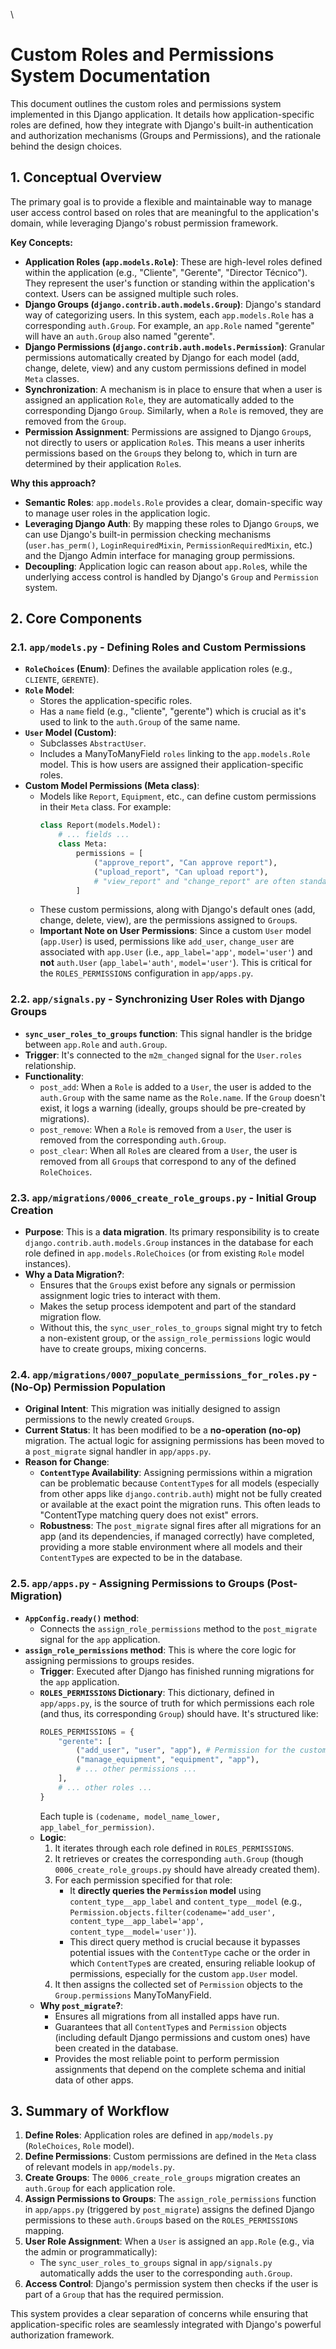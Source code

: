 \
# Custom Roles and Permissions System Documentation

This document outlines the custom roles and permissions system implemented in this Django application. It details how application-specific roles are defined, how they integrate with Django's built-in authentication and authorization mechanisms (Groups and Permissions), and the rationale behind the design choices.

## 1. Conceptual Overview

The primary goal is to provide a flexible and maintainable way to manage user access control based on roles that are meaningful to the application's domain, while leveraging Django's robust permission framework.

**Key Concepts:**

*   **Application Roles (`app.models.Role`)**: These are high-level roles defined within the application (e.g., "Cliente", "Gerente", "Director Técnico"). They represent the user's function or standing within the application's context. Users can be assigned multiple such roles.
*   **Django Groups (`django.contrib.auth.models.Group`)**: Django's standard way of categorizing users. In this system, each `app.models.Role` has a corresponding `auth.Group`. For example, an `app.Role` named "gerente" will have an `auth.Group` also named "gerente".
*   **Django Permissions (`django.contrib.auth.models.Permission`)**: Granular permissions automatically created by Django for each model (add, change, delete, view) and any custom permissions defined in model `Meta` classes.
*   **Synchronization**: A mechanism is in place to ensure that when a user is assigned an application `Role`, they are automatically added to the corresponding Django `Group`. Similarly, when a `Role` is removed, they are removed from the `Group`.
*   **Permission Assignment**: Permissions are assigned to Django `Group`s, not directly to users or application `Role`s. This means a user inherits permissions based on the `Group`s they belong to, which in turn are determined by their application `Role`s.

**Why this approach?**

*   **Semantic Roles**: `app.models.Role` provides a clear, domain-specific way to manage user roles in the application logic.
*   **Leveraging Django Auth**: By mapping these roles to Django `Group`s, we can use Django's built-in permission checking mechanisms (`user.has_perm()`, `LoginRequiredMixin`, `PermissionRequiredMixin`, etc.) and the Django Admin interface for managing group permissions.
*   **Decoupling**: Application logic can reason about `app.Role`s, while the underlying access control is handled by Django's `Group` and `Permission` system.

## 2. Core Components

### 2.1. `app/models.py` - Defining Roles and Custom Permissions

*   **`RoleChoices` (Enum)**: Defines the available application roles (e.g., `CLIENTE`, `GERENTE`).
*   **`Role` Model**:
    *   Stores the application-specific roles.
    *   Has a `name` field (e.g., "cliente", "gerente") which is crucial as it's used to link to the `auth.Group` of the same name.
*   **`User` Model (Custom)**:
    *   Subclasses `AbstractUser`.
    *   Includes a ManyToManyField `roles` linking to the `app.models.Role` model. This is how users are assigned their application-specific roles.
*   **Custom Model Permissions (Meta class)**:
    *   Models like `Report`, `Equipment`, etc., can define custom permissions in their `Meta` class. For example:
        ```python
        class Report(models.Model):
            # ... fields ...
            class Meta:
                permissions = [
                    ("approve_report", "Can approve report"),
                    ("upload_report", "Can upload report"),
                    # "view_report" and "change_report" are often standard
                ]
        ```
    *   These custom permissions, along with Django's default ones (add, change, delete, view), are the permissions assigned to `Group`s.
    *   **Important Note on User Permissions**: Since a custom `User` model (`app.User`) is used, permissions like `add_user`, `change_user` are associated with `app.User` (i.e., `app_label='app'`, `model='user'`) and **not** `auth.User` (`app_label='auth'`, `model='user'`). This is critical for the `ROLES_PERMISSIONS` configuration in `app/apps.py`.

### 2.2. `app/signals.py` - Synchronizing User Roles with Django Groups

*   **`sync_user_roles_to_groups` function**: This signal handler is the bridge between `app.Role` and `auth.Group`.
*   **Trigger**: It's connected to the `m2m_changed` signal for the `User.roles` relationship.
*   **Functionality**:
    *   `post_add`: When a `Role` is added to a `User`, the user is added to the `auth.Group` with the same name as the `Role.name`. If the `Group` doesn't exist, it logs a warning (ideally, groups should be pre-created by migrations).
    *   `post_remove`: When a `Role` is removed from a `User`, the user is removed from the corresponding `auth.Group`.
    *   `post_clear`: When all `Role`s are cleared from a `User`, the user is removed from all `Group`s that correspond to any of the defined `RoleChoices`.

### 2.3. `app/migrations/0006_create_role_groups.py` - Initial Group Creation

*   **Purpose**: This is a **data migration**. Its primary responsibility is to create `django.contrib.auth.models.Group` instances in the database for each role defined in `app.models.RoleChoices` (or from existing `Role` model instances).
*   **Why a Data Migration?**:
    *   Ensures that the `Group`s exist before any signals or permission assignment logic tries to interact with them.
    *   Makes the setup process idempotent and part of the standard migration flow.
    *   Without this, the `sync_user_roles_to_groups` signal might try to fetch a non-existent group, or the `assign_role_permissions` logic would have to create groups, mixing concerns.

### 2.4. `app/migrations/0007_populate_permissions_for_roles.py` - (No-Op) Permission Population

*   **Original Intent**: This migration was initially designed to assign permissions to the newly created `Group`s.
*   **Current Status**: It has been modified to be a **no-operation (no-op)** migration. The actual logic for assigning permissions has been moved to a `post_migrate` signal handler in `app/apps.py`.
*   **Reason for Change**:
    *   **`ContentType` Availability**: Assigning permissions within a migration can be problematic because `ContentType`s for all models (especially from other apps like `django.contrib.auth`) might not be fully created or available at the exact point the migration runs. This often leads to "ContentType matching query does not exist" errors.
    *   **Robustness**: The `post_migrate` signal fires after all migrations for an app (and its dependencies, if managed correctly) have completed, providing a more stable environment where all models and their `ContentType`s are expected to be in the database.

### 2.5. `app/apps.py` - Assigning Permissions to Groups (Post-Migration)

*   **`AppConfig.ready()` method**:
    *   Connects the `assign_role_permissions` method to the `post_migrate` signal for the `app` application.
*   **`assign_role_permissions` method**: This is where the core logic for assigning permissions to groups resides.
    *   **Trigger**: Executed after Django has finished running migrations for the `app` application.
    *   **`ROLES_PERMISSIONS` Dictionary**: This dictionary, defined in `app/apps.py`, is the source of truth for which permissions each role (and thus, its corresponding `Group`) should have. It's structured like:
        ```python
        ROLES_PERMISSIONS = {
            "gerente": [
                ("add_user", "user", "app"), # Permission for the custom app.User
                ("manage_equipment", "equipment", "app"),
                # ... other permissions ...
            ],
            # ... other roles ...
        }
        ```
        Each tuple is `(codename, model_name_lower, app_label_for_permission)`.
    *   **Logic**:
        1.  It iterates through each role defined in `ROLES_PERMISSIONS`.
        2.  It retrieves or creates the corresponding `auth.Group` (though `0006_create_role_groups.py` should have already created them).
        3.  For each permission specified for that role:
            *   It **directly queries the `Permission` model** using `content_type__app_label` and `content_type__model` (e.g., `Permission.objects.filter(codename='add_user', content_type__app_label='app', content_type__model='user')`).
            *   This direct query method is crucial because it bypasses potential issues with the `ContentType` cache or the order in which `ContentType`s are created, ensuring reliable lookup of permissions, especially for the custom `app.User` model.
        4.  It then assigns the collected set of `Permission` objects to the `Group.permissions` ManyToManyField.
    *   **Why `post_migrate`?**:
        *   Ensures all migrations from all installed apps have run.
        *   Guarantees that all `ContentType`s and `Permission` objects (including default Django permissions and custom ones) have been created in the database.
        *   Provides the most reliable point to perform permission assignments that depend on the complete schema and initial data of other apps.

## 3. Summary of Workflow

1.  **Define Roles**: Application roles are defined in `app/models.py` (`RoleChoices`, `Role` model).
2.  **Define Permissions**: Custom permissions are defined in the `Meta` class of relevant models in `app/models.py`.
3.  **Create Groups**: The `0006_create_role_groups` migration creates an `auth.Group` for each application role.
4.  **Assign Permissions to Groups**: The `assign_role_permissions` function in `app/apps.py` (triggered by `post_migrate`) assigns the defined Django permissions to these `auth.Group`s based on the `ROLES_PERMISSIONS` mapping.
5.  **User Role Assignment**: When a `User` is assigned an `app.Role` (e.g., via the admin or programmatically):
    *   The `sync_user_roles_to_groups` signal in `app/signals.py` automatically adds the user to the corresponding `auth.Group`.
6.  **Access Control**: Django's permission system then checks if the user is part of a `Group` that has the required permission.

This system provides a clear separation of concerns while ensuring that application-specific roles are seamlessly integrated with Django's powerful authorization framework.
